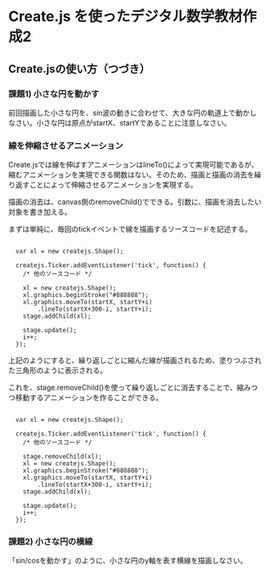# Create.js を使ったデジタル数学教材作成2


## Create.jsの使い方（つづき）

### 課題1) 小さな円を動かす
前回描画した小さな円を、sin波の動きに合わせて、大きな円の軌道上で動かしなさい。小さな円は原点がstartX、startYであることに注意しなさい。


### 線を伸縮させるアニメーション
Create.jsでは線を伸ばすアニメーションはlineTo()によって実現可能であるが、縮むアニメーションを実現できる関数はない。そのため、描画と描画の消去を繰り返すことによって伸縮させるアニメーションを実現する。

描画の消去は、canvas側のremoveChild()でできる。引数に、描画を消去したい対象を書き加える。

まずは単純に、毎回のtickイベントで線を描画するソースコードを記述する。

```

  var xl = new createjs.Shape();

  createjs.Ticker.addEventListener('tick', function() {
    /* 他のソースコード */

    xl = new createjs.Shape();
    xl.graphics.beginStroke("#888888");
    xl.graphics.moveTo(startX, startY+i)
        .lineTo(startX+300-i, startY+i);
    stage.addChild(xl);

    stage.update();
    i++;
  });

```

上記のようにすると、繰り返しごとに縮んだ線が描画されるため、塗りつぶされた三角形のように表示される。

これを、stage.removeChild()を使って繰り返しごとに消去することで、縮みつつ移動するアニメーションを作ることができる。

```

  var xl = new createjs.Shape();

  createjs.Ticker.addEventListener('tick', function() {
    /* 他のソースコード */

    stage.removeChild(xl);
    xl = new createjs.Shape();
    xl.graphics.beginStroke("#888888");
    xl.graphics.moveTo(startX, startY+i)
        .lineTo(startX+300-i, startY+i);
    stage.addChild(xl);

    stage.update();
    i++;
  });

```


### 課題2) 小さな円の横線
「sin/cosを動かす」のように、小さな円のy軸を表す横線を描画しなさい。












